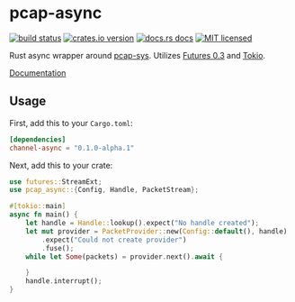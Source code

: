 # pcap-async

[![build status][travis-badge]][travis-url]
[![crates.io version][crates-badge]][crates-url]
[![docs.rs docs][docs-badge]][docs-url]
[![MIT licensed][mit-badge]][mit-url]

Rust async wrapper around [pcap-sys](https://github.com/protectwise/pcap-sys). Utilizes [Futures 0.3](https://github.com/rust-lang-nursery/futures-rs) and [Tokio](https://github.com/tokio-rs/tokio).

[Documentation](https://docs.rs/pcap-async/latest/)

[travis-badge]: https://travis-ci.com/dbcfd/pcap-async.svg?branch=master
[travis-url]: https://travis-ci.com/dbcfd/pcap-async
[crates-badge]: https://img.shields.io/crates/v/pcap-async.svg?style=flat-square
[crates-url]: https://crates.io/crates/pcap-async
[docs-badge]: https://img.shields.io/badge/docs.rs-latest-blue.svg?style=flat-square
[docs-url]: https://docs.rs/pcap-async
[mit-badge]: https://img.shields.io/badge/license-MIT-blue.svg?style=flat-square
[mit-url]: LICENSE-MIT

## Usage

First, add this to your `Cargo.toml`:

```toml
[dependencies]
channel-async = "0.1.0-alpha.1"
```

Next, add this to your crate:

```rust
use futures::StreamExt;
use pcap_async::{Config, Handle, PacketStream};

#[tokio::main]
async fn main() {
    let handle = Handle::lookup().expect("No handle created");
    let mut provider = PacketProvider::new(Config::default(), handle)
        .expect("Could not create provider")
        .fuse();
    while let Some(packets) = provider.next().await {

    }
    handle.interrupt();
}
```
